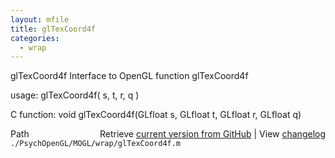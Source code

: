 ```yaml
---
layout: mfile
title: glTexCoord4f
categories:
  - wrap
---
```


glTexCoord4f  Interface to OpenGL function glTexCoord4f

usage:  glTexCoord4f\( s, t, r, q \)

C function:  void glTexCoord4f\(GLfloat s, GLfloat t, GLfloat r, GLfloat q\)


<div class="code_header" style="text-align:right;">
  <span style="float:left;">Path&nbsp;&nbsp;</span> <span class="counter">Retrieve <a href=
  "https://raw.github.com/Psychtoolbox-3/Psychtoolbox-3/beta/./PsychOpenGL/MOGL/wrap/glTexCoord4f.m">current version from GitHub</a> | View <a href=
  "https://github.com/Psychtoolbox-3/Psychtoolbox-3/commits/beta/./PsychOpenGL/MOGL/wrap/glTexCoord4f.m">changelog</a></span>
</div>
<div class="code">
  <code>./PsychOpenGL/MOGL/wrap/glTexCoord4f.m</code>
</div>
